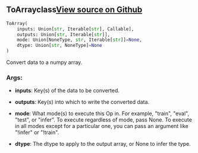 ## ToArray<span class="tag">class</span><a class="sourcelink" href=https://github.com/fastestimator/fastestimator/blob/r1.0/fastestimator/op/numpyop/univariate/to_array.py/#L22-L46>View source on Github</a>
```python
ToArray(
	inputs: Union[str, Iterable[str], Callable],
	outputs: Union[str, Iterable[str]],
	mode: Union[NoneType, str, Iterable[str]]=None,
	dtype: Union[str, NoneType]=None
)
```
Convert data to a numpy array.


<h3>Args:</h3>


* **inputs**: Key(s) of the data to be converted.

* **outputs**: Key(s) into which to write the converted data.

* **mode**: What mode(s) to execute this Op in. For example, "train", "eval", "test", or "infer". To execute regardless of mode, pass None. To execute in all modes except for a particular one, you can pass an argument like "!infer" or "!train".

* **dtype**: The dtype to apply to the output array, or None to infer the type.

